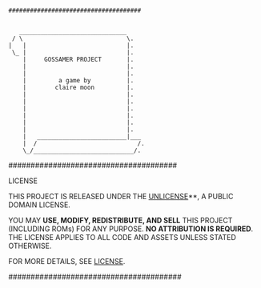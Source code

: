 ```

#####################################


   ______________________________
 / \                             \.
|   |                            |.
 \_ |                            |.
    |     GOSSAMER PROJECT       |.
    |                            |.
    |                            |.
    |         a game by          |.
    |        claire moon         |.
    |                            |.
    |                            |.
    |                            |.
    |                            |.
    |                            |.
    |                            |.
    |   _________________________|___
    |  /                            /.
    \_/____________________________/.

```

######################################
        

 LICENSE

THIS PROJECT IS RELEASED UNDER THE
[UNLICENSE](https://unlicense.org/)**, A PUBLIC DOMAIN LICENSE.

YOU MAY **USE, MODIFY, REDISTRIBUTE, AND SELL** THIS PROJECT (INCLUDING ROMs)
FOR ANY PURPOSE. **NO ATTRIBUTION IS REQUIRED**. THE LICENSE APPLIES TO ALL
CODE AND ASSETS UNLESS STATED OTHERWISE.

FOR MORE DETAILS, SEE [LICENSE](LICENSE).


#######################################
